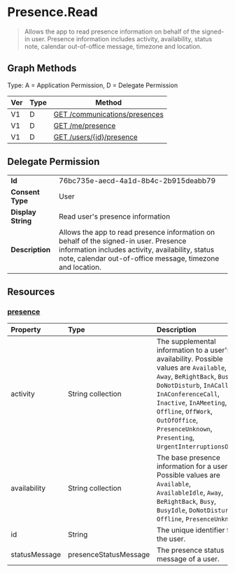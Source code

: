 # Presence.Read

> Allows the app to read presence information on behalf of the signed-in user. Presence information includes activity, availability, status note, calendar out-of-office message, timezone and location.
## Graph Methods

Type: A = Application Permission, D = Delegate Permission

|Ver|Type|Method|
|-------|----|------|
|V1|D|[GET /communications/presences](https://docs.microsoft.com/graph/api/presence-get?view=graph-rest-1.0&tabs=http)|
|V1|D|[GET /me/presence](https://docs.microsoft.com/graph/api/presence-get?view=graph-rest-1.0&tabs=http)|
|V1|D|[GET /users/{id}/presence](https://docs.microsoft.com/graph/api/presence-get?view=graph-rest-1.0&tabs=http)|
## Delegate Permission
|||
|-|-|
|**Id**|76bc735e-aecd-4a1d-8b4c-2b915deabb79|
|**Consent Type**|User|
|**Display String**|Read user's presence information|
|**Description**|Allows the app to read presence information on behalf of the signed-in user. Presence information includes activity, availability, status note, calendar out-of-office message, timezone and location.|
## Resources
### [presence ](https://docs.microsoft.com/graph/api/resources/presence?view=graph-rest-1.0&tabs=http)
| Property | Type              | Description                                                                                                                                                                                                                                                                                       |
| :----------- | :---------------- | :------------------------------------------------------------------------------------------------------------------------------------------------------------------------------------------------------------------------------------------------------------------------------------------------ |
| activity     | String collection | The supplemental information to a user's availability. Possible values are `Available`, `Away`, `BeRightBack`, `Busy`, `DoNotDisturb`, `InACall`, `InAConferenceCall`, `Inactive`, `InAMeeting`, `Offline`, `OffWork`, `OutOfOffice`, `PresenceUnknown`, `Presenting`, `UrgentInterruptionsOnly`. |
| availability | String collection | The base presence information for a user. Possible values are `Available`, `AvailableIdle`,  `Away`, `BeRightBack`, `Busy`, `BusyIdle`, `DoNotDisturb`, `Offline`, `PresenceUnknown`                                                                                                              |
| id           | String            | The unique identifier for the user.                                                                                                                                                                                                                                                                                |
| statusMessage | presenceStatusMessage | The presence status message of a user. |
